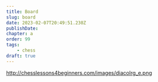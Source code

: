 ```yaml
---
title: Board
slug: board
date: 2023-02-07T20:49:51.230Z
publishDate:
chapter: a
order: 99
tags:
    - chess
draft: true
---
```


http://chesslessons4beginners.com/images/diacolrg_e.png
